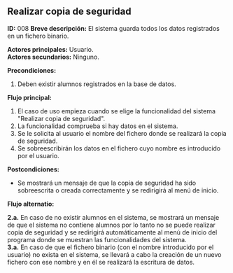 ## Realizar copia de seguridad

**ID:** 008
**Breve descripción:** El sistema guarda todos los datos registrados en un fichero binario.


**Actores principales:** Usuario.  
**Actores secundarios:** Ninguno.


**Precondiciones:**

1. Deben existir alumnos registrados en la base de datos.


**Flujo principal:**

1. El caso de uso empieza cuando se elige la funcionalidad del sistema "Realizar copia de seguridad".
2. La funcionalidad comprueba si hay datos en el sistema.
3. Se le solicita al usuario el nombre del fichero donde se realizará la copia de seguridad.
4. Se sobreescribirán los datos en el fichero cuyo nombre es introducido por el usuario.

**Postcondiciones:**

* Se mostrará un mensaje de que la copia de seguridad ha sido sobreescrita o creada correctamente y se redirigirá al menú de inicio.


**Flujo alternatio:**

**2.a.** En caso de no existir alumnos en el sistema, se mostrará un mensaje de que el sistema no contiene alumnos por lo tanto no se puede realizar copia de seguridad y se redirigirá automáticamente al menú de inicio del programa donde se muestran las funcionalidades del sistema.  
**3.a.** En caso de que el fichero binario (con el nombre introducido por el usuario) no exista en el sistema, se llevará a cabo la creación de un nuevo fichero con ese nombre y en él se realizará la escritura de datos.  

